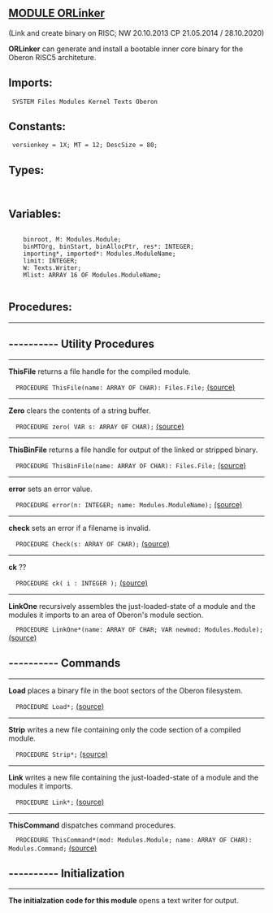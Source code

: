 
## [MODULE ORLinker](https://github.com/io-core/Build/blob/main/ORLinker.Mod)
    
(Link and create binary on RISC; NW 20.10.2013 CP 21.05.2014 / 28.10.2020)
    
**ORLinker** can generate and install a bootable inner core binary for the Oberon RISC5 architeture.
  

  ## Imports:
` SYSTEM Files Modules Kernel Texts Oberon`

## Constants:
```
 versionkey = 1X; MT = 12; DescSize = 80;

```
## Types:
```


```
## Variables:
```
 
    binroot, M: Modules.Module;
    binMTOrg, binStart, binAllocPtr, res*: INTEGER;
    importing*, imported*: Modules.ModuleName;
    limit: INTEGER;
    W: Texts.Writer;
    Mlist: ARRAY 16 OF Modules.ModuleName;
 

```
## Procedures:
---
## ---------- Utility Procedures
---
**ThisFile** returns a file handle for the compiled module.

`  PROCEDURE ThisFile(name: ARRAY OF CHAR): Files.File;` [(source)](https://github.com/io-orig/System/blob/main/ORLinker.Mod#L47)

---
**Zero** clears the contents of a string buffer.

`  PROCEDURE zero( VAR s: ARRAY OF CHAR);` [(source)](https://github.com/io-orig/System/blob/main/ORLinker.Mod#L60)

---
**ThisBinFile** returns a file handle for output of the linked or stripped binary.

`  PROCEDURE ThisBinFile(name: ARRAY OF CHAR): Files.File;` [(source)](https://github.com/io-orig/System/blob/main/ORLinker.Mod#L71)

---
**error** sets an error value.

`  PROCEDURE error(n: INTEGER; name: Modules.ModuleName);` [(source)](https://github.com/io-orig/System/blob/main/ORLinker.Mod#L85)

---
**check** sets an error if a filename is invalid.

`  PROCEDURE Check(s: ARRAY OF CHAR);` [(source)](https://github.com/io-orig/System/blob/main/ORLinker.Mod#L93)

---
**ck** ??

`  PROCEDURE ck( i : INTEGER );` [(source)](https://github.com/io-orig/System/blob/main/ORLinker.Mod#L108)

---
**LinkOne** recursively assembles the just-loaded-state of a module and the modules it imports to an area of Oberon's module section.

`  PROCEDURE LinkOne*(name: ARRAY OF CHAR; VAR newmod: Modules.Module);` [(source)](https://github.com/io-orig/System/blob/main/ORLinker.Mod#L127)

## ---------- Commands
---
**Load** places a binary file in the boot sectors of the Oberon filesystem.

`  PROCEDURE Load*;` [(source)](https://github.com/io-orig/System/blob/main/ORLinker.Mod#L291)

---
**Strip** writes a new file containing only the code section of a compiled module.

`  PROCEDURE Strip*;` [(source)](https://github.com/io-orig/System/blob/main/ORLinker.Mod#L299)

---
**Link** writes a new file containing the just-loaded-state of a module and the modules it imports.

`  PROCEDURE Link*;` [(source)](https://github.com/io-orig/System/blob/main/ORLinker.Mod#L355)

---
**ThisCommand** dispatches command procedures.

`  PROCEDURE ThisCommand*(mod: Modules.Module; name: ARRAY OF CHAR): Modules.Command;` [(source)](https://github.com/io-orig/System/blob/main/ORLinker.Mod#L424)

## ---------- Initialization
---
**The initialzation code for this module** opens a text writer for output.
